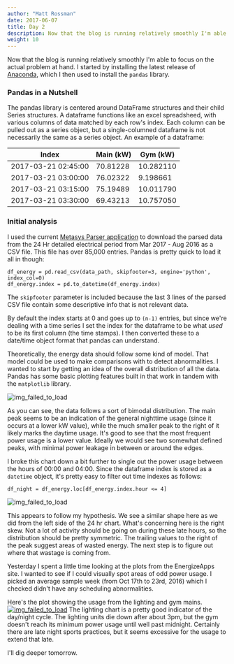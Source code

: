 ```yaml
---
author: "Matt Rossman"
date: 2017-06-07
title: Day 2
description: Now that the blog is running relatively smoothly I'm able to focus on the actual problem at hand
weight: 10
---
```



Now that the blog is running relatively smoothly I'm able to focus on the actual problem at hand. I started by installing the latest release of [Anaconda](https://www.continuum.io/downloads), which I then used to install the `pandas` library.

### Pandas in a Nutshell
The pandas library is centered around DataFrame structures and their child Series structures. A dataframe functions like an excel spreadsheed, with various columns of data matched by each row's index. Each column can be pulled out as a series object, but a single-columned dataframe is not necessarily the same as a series object. An example of a dataframe:

Index                | Main (kW) | Gym (kW)
---------------------|-----------|-----------
2017-03-21 02:45:00  | 70.81228  | 10.282110
2017-03-21 03:00:00  |  76.02322 |  9.198661
2017-03-21 03:15:00  | 75.19489  | 10.011790
2017-03-21 03:30:00  | 69.43213  | 10.757050

### Initial analysis
I used the current [Metasys Parser application](https://www.energizeapps.com/) to download the parsed data from the 24 Hr detailed electrical period from Mar 2017 - Aug 2016 as a CSV file. This file has over 85,000 entries. Pandas is pretty quick to load it all in though:

	df_energy = pd.read_csv(data_path, skipfooter=3, engine='python', index_col=0)
	df_energy.index = pd.to_datetime(df_energy.index)

The `skipfooter` parameter is included because the last 3 lines of the parsed CSV file contain some descriptive info that is not relevant data.

By default the index starts at 0 and goes up to `(n-1)` entries, but since we're dealing with a time series I set the index for the dataframe to be what *used* to be its first column (the time stamps). I then converted these to a date/time object format that pandas can understand.

Theoretically, the energy data should follow some kind of model. That model could be used to make comparisons with to detect abnormalities. I wanted to start by getting an idea of the overall distribution of all the data. Pandas has some basic plotting features built in that work in tandem with the `matplotlib` library.

![img_failed_to_load](/images/06/07/main24h.png)

As you can see, the data follows a sort of bimodal distribution. The main peak seems to be an indication of the general nighttime usage (since it occurs at a lower kW value), while the much smaller peak to the right of it likely marks the daytime usage. It's good to see that the most frequent power usage is a lower value. Ideally we would see two somewhat defined peaks, with minimal power leakage in between or around the edges.

I broke this chart down a bit further to single out the power usage between the hours of 00:00 and 04:00. Since the dataframe index is stored as a `datetime` object, it's pretty easy to filter out time indexes as follows:

	df_night = df_energy.loc[df_energy.index.hour <= 4]

![img_failed_to_load](/images/06/07/main_night.png)

This appears to follow my hypothesis. We see a similar shape here as we did from the left side of the 24 hr chart. What's concerning here is the right skew. Not a lot of activity should be going on during these late hours, so the distribution should be pretty symmetric. The trailing values to the right of the peak suggest areas of wasted energy. The next step is to figure out where that wastage is coming from.

Yesterday I spent a little time looking at the plots from the EnergizeApps site. I wanted to see if I could visually spot areas of odd power usage. I picked an average sample week (from Oct 17th to 23rd, 2016) which I checked didn't have any scheduling abnormalities.

Here's the plot showing the usage from the lighting and gym mains.
[![img_failed_to_load](/images/06/07/gym_week_detail.png)](/images/06/07/gym_week_detail.png)
The lighting chart is a pretty good indicator of the day/night cycle. The lighting units die down after about 3pm, but the gym doesn't reach its minimum power usage until well past midnight. Certainly there are late night sports practices, but it seems excessive for the usage to extend that late.

I'll dig deeper tomorrow.
